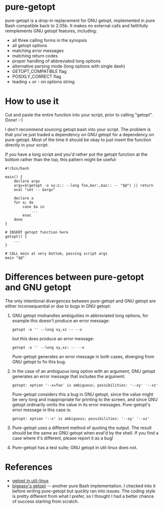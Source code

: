 # pure-getopt

pure-getopt is a drop-in replacement for GNU getopt, implemented in pure
Bash compatible back to 2.05b. It makes no external calls and faithfully
reimplements GNU getopt features, including:

 * all three calling forms in the synopsis
 * all getopt options
 * matching error messages
 * matching return codes
 * proper handling of abbreviated long options
 * alternative parsing mode (long options with single dash)
 * GETOPT_COMPATIBLE flag
 * POSIXLY_CORRECT flag
 * leading + or - on options string

# How to use it

Cut and paste the entire function into your script, prior to calling
"getopt". Done! :-)

I don't recommend sourcing getopt.bash into your script. The problem is
that you've just traded a dependency on GNU getopt for a dependency on
pure-getopt. Most of the time it should be okay to just insert the function
directly in your script.

If you have a long script and you'd rather put the getopt function at the
bottom rather than the top, this pattern might be useful:

    #!/bin/bash

    main() {
        declare argv
        argv=$(getopt -o xy:z:: --long foo,bar:,baz:: -- "$@") || return
        eval "set -- $argv"

        declare a
        for a; do
            case $a in
                ...
            esac
        done
    }

    # INSERT getopt function here
    getopt() {
        ...
    }

    # CALL main at very bottom, passing script args
    main "$@"

# Differences between pure-getopt and GNU getopt

The only intentional divergences between pure-getopt and GNU getopt are
either inconsequential or due to bugs in GNU getopt:

 1. GNU getopt mishandles ambiguities in abbreviated long options, for
    example this doesn't produce an error message:
    
        getopt -o '' --long xy,xz -- --x

    but this does produce an error message:

        getopt -o '' --long xy,xz: -- --x

    Pure-getopt generates an error message in both cases, diverging from
    GNU getopt to fix this bug.

 2. In the case of an ambiguous long option with an argument, GNU getopt
    generates an error message that includes the argument:

        getopt: option '--x=foo' is ambiguous; possibilities: '--xy' '--xz'

    Pure-getopt considers this a bug in GNU getopt, since the value might
    be very long and inappropriate for printing to the screen, and since
    GNU getopt ordinarily omits the value in its error messages.
    Pure-getopt's error message in this case is:

        getopt: option '--x' is ambiguous; possibilities: '--xy' '--xz'

 3. Pure-getopt uses a different method of quoting the output. The result
    should be the same as GNU getopt when eval'd by the shell. If you find
    a case where it's different, please report it as a bug!

 4. Pure-getopt has a test suite; GNU getopt in util-linux does not.

# References

 * [getopt in util-linux](http://software.frodo.looijaard.name/getopt/)
 * [bigeasy's getopt](https://github.com/bigeasy/getopt) -- another
   pure Bash implementation. I checked into it before writing pure-getopt 
   but quickly ran into issues. The coding style is pretty different from
   what I prefer, so I thought I had a better chance of success starting
   from scratch.
